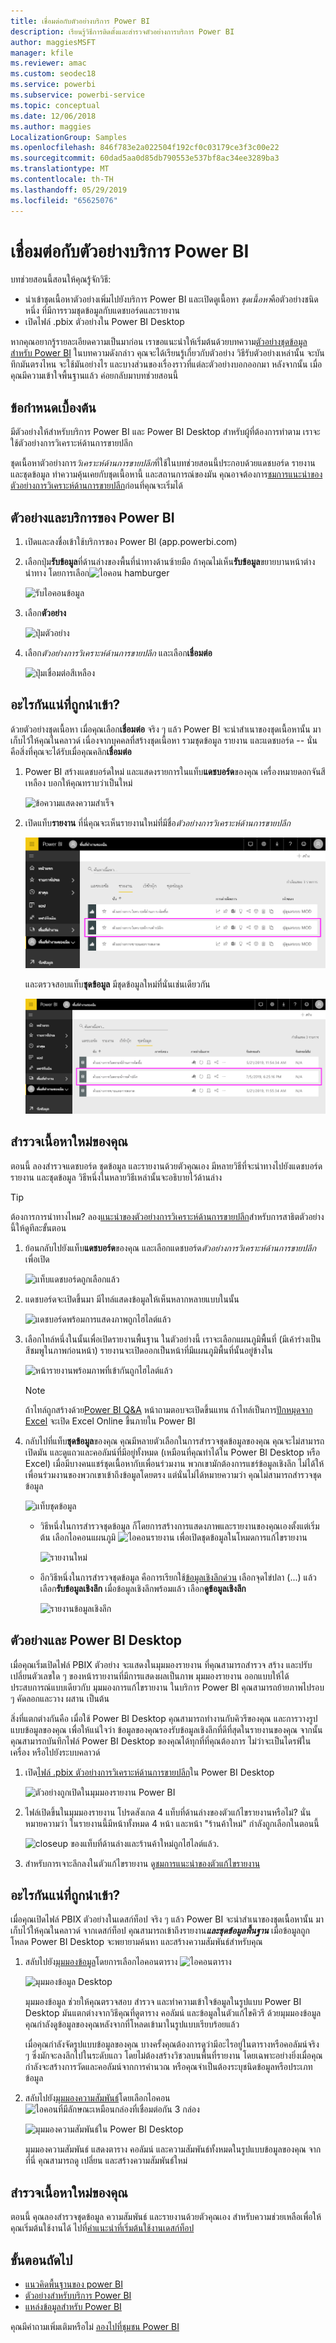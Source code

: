 ```yaml
---
title: เชื่อมต่อกับตัวอย่างบริการ Power BI
description: เรียนรู้วิธีการติดตั้งและสำรวจตัวอย่างการบริการ Power BI
author: maggiesMSFT
manager: kfile
ms.reviewer: amac
ms.custom: seodec18
ms.service: powerbi
ms.subservice: powerbi-service
ms.topic: conceptual
ms.date: 12/06/2018
ms.author: maggies
LocalizationGroup: Samples
ms.openlocfilehash: 846f783e2a022504f192cf0c03179ce3f3c00e22
ms.sourcegitcommit: 60dad5aa0d85db790553e537bf8ac34ee3289ba3
ms.translationtype: MT
ms.contentlocale: th-TH
ms.lasthandoff: 05/29/2019
ms.locfileid: "65625076"
---
```

#  <a name="connect-to-the-samples-in-the-power-bi-service"></a>เชื่อมต่อกับตัวอย่างบริการ Power BI

บทช่วยสอนนี้สอนให้คุณรู้จักวิธี: 
- นำเข้าชุดเนื้อหาตัวอย่างเพิ่มไปยังบริการ Power BI และเปิดดูเนื้อหา *ชุดเนื้อหา*คือตัวอย่างชนิดหนึ่ง ที่มีการรวมชุดข้อมูลกับแดชบอร์ดและรายงาน 
- เปิดไฟล์ .pbix ตัวอย่างใน Power BI Desktop

หากคุณอยากรู้รายละเอียดความเป็นมาก่อน เราขอแนะนำให้เริ่มต้นด้วยบทความ[ตัวอย่างชุดข้อมูลสำหรับ Power BI](sample-datasets.md) ในบทความดังกล่าว คุณจะได้เรียนรู้เกี่ยวกับตัวอย่าง วิธีรับตัวอย่างเหล่านั้น จะบันทึกมันตรงไหน จะใช้มันอย่างไร และบางส่วนของเรื่องราวที่แต่ละตัวอย่างบอกออกมา หลังจากนั้น เมื่อคุณมีความเข้าใจพื้นฐานแล้ว ค่อยกลับมาบทช่วยสอนนี้   

## <a name="prerequisites"></a>ข้อกำหนดเบื้องต้น
มีตัวอย่างให้สำหรับบริการ Power BI และ Power BI Desktop สำหรับผู้ที่ต้องการทำตาม เราจะใช้ตัวอย่างการวิเคราะห์ด้านการขายปลีก

ชุดเนื้อหาตัวอย่างการ*วิเคราะห์ด้านการขายปลีก*ที่ใช้ในบทช่วยสอนนี้ประกอบด้วยแดชบอร์ด รายงาน และชุดข้อมูล
ทำความคุ้นเคยกับชุดเนื้อหานี้ และสถานการณ์ของมัน คุณอาจต้องการ[ชมการแนะนำของตัวอย่างการวิเคราะห์ด้านการขายปลีก](sample-retail-analysis.md)ก่อนที่คุณจะเริ่มได้

## <a name="samples-and-power-bi-service"></a>ตัวอย่างและบริการของ Power BI

1. เปิดและลงชื่อเข้าใช้บริการของ Power BI (app.powerbi.com)
2. เลือกปุ่ม**รับข้อมูล**ที่ด้านล่างของพื้นที่นำทางด้านซ้ายมือ ถ้าคุณไม่เห็น**รับข้อมูล**ขยายบานหน้าต่างนำทาง โดยการเลือก![ไอคอน hamburger](media/sample-tutorial-connect-to-the-samples/expand-nav.png)
   
   ![รับไอคอนข้อมูล](media/sample-tutorial-connect-to-the-samples/pbi_getdata.png)
5. เลือก**ตัวอย่าง**  
   
   ![ปุ่มตัวอย่าง](media/sample-tutorial-connect-to-the-samples/pbi_samplesdownload.png)
6. เลือก*ตัวอย่างการวิเคราะห์ด้านการขายปลีก* และเลือก**เชื่อมต่อ**   
   
   ![ปุ่มเชื่อมต่อสีเหลือง](media/sample-tutorial-connect-to-the-samples/pbi_retailanalysissampleconnect.png)

## <a name="what-exactly-was-imported"></a>อะไรกันแน่ที่ถูกนำเข้า?
ด้วยตัวอย่างชุดเนื้อหา เมื่อคุณเลือก**เชื่อมต่อ** จริง ๆ แล้ว Power BI จะนำสำเนาของชุดเนื้อหานั้น มาเก็บไว้ให้คุณในคลาวด์ เนื่องจากบุคคลที่สร้างชุดเนื้อหา รวมชุดข้อมูล รายงาน และแดชบอร์ด -- นั่นคือสิ่งที่คุณจะได้รับเมื่อคุณคลิก**เชื่อมต่อ** 

1. Power BI สร้างแดชบอร์ดใหม่ และแสดงรายการในแท็บ**แดชบอร์ด**ของคุณ เครื่องหมายดอกจันสีเหลือง บอกให้คุณทราบว่าเป็นใหม่
   
   ![ข้อความแสดงความสำเร็จ](media/sample-tutorial-connect-to-the-samples/power-bi-new-dashboard.png)
2. เปิดแท็บ**รายงาน**  ที่นี่คุณจะเห็นรายงานใหม่ที่มีชื่อ*ตัวอย่างการวิเคราะห์ด้านการขายปลีก*
   
   ![กล่องสีแดงรอบๆ ตัวอย่างการวิเคราะห์การค้าปลีกและดาวสีเหลือง](media/sample-tutorial-connect-to-the-samples/power-bi-new-report.png)
   
   และตรวจสอบแท็บ**ชุดข้อมูล**  มีชุดข้อมูลใหม่ที่นั่นเช่นเดียวกัน
   
   ![กล่องสีแดงรอบๆ ตัวอย่างการวิเคราะห์การค้าปลีก](media/sample-tutorial-connect-to-the-samples/power-bi-new-dataset.png)

## <a name="explore-your-new-content"></a>สำรวจเนื้อหาใหม่ของคุณ
ตอนนี้ ลองสำรวจแดชบอร์ด ชุดข้อมูล และรายงานด้วยตัวคุณเอง มีหลายวิธีที่จะนำทางไปยังแดชบอร์ด รายงาน และชุดข้อมูล วิธีหนึ่งในหลายวิธีเหล่านั้นจะอธิบายไว้ด้านล่าง  

> [!TIP]
> ต้องการการนำทางไหม?  ลอง[แนะนำของตัวอย่างการวิเคราะห์ด้านการขายปลีก](sample-retail-analysis.md)สำหรับการสาธิตตัวอย่างนี้ให้ดูทีละขั้นตอน
> 
> 

1. ย้อนกลับไปยังแท็บ**แดชบอร์ด**ของคุณ และเลือกแดชบอร์ด*ตัวอย่างการวิเคราะห์ด้านการขายปลีก*เพื่อเปิด    
   
   ![แท็บแดชบอร์ดถูกเลือกแล้ว](media/sample-tutorial-connect-to-the-samples/power-bi-dashboards.png)
2. แดชบอร์ดจะเปิดขึ้นมา  มีไทล์แสดงข้อมูลให้เห็นหลากหลายแบบในนั้น
   
   ![แดชบอร์ดพร้อมการแสดงภาพถูกไฮไลต์แล้ว](media/sample-tutorial-connect-to-the-samples/power-bi-dashboards2new.png)
3. เลือกไทล์หนึ่งในนั้นเพื่อเปิดรายงานพื้นฐาน  ในตัวอย่างนี้ เราจะเลือกแผนภูมิพื้นที่ (มีเค้าร่างเป็นสีชมพูในภาพก่อนหน้า) รายงานจะเปิดออกเป็นหน้าที่มีแผนภูมิพื้นที่นั้นอยู่ข้างใน
   
    ![หน้ารายงานพร้อมภาพที่เข้ากันถูกไฮไลต์แล้ว](media/sample-tutorial-connect-to-the-samples/power-bi-report.png)
   
   > [!NOTE]
   > ถ้าไทล์ถูกสร้างด้วย[Power BI Q&A](power-bi-tutorial-q-and-a.md) หน้าถามตอบจะเปิดขึ้นแทน ถ้าไทล์เป็นการ[ปักหมุดจาก Excel](service-dashboard-pin-tile-from-excel.md) จะเปิด Excel Online ขึ้นภายใน Power BI
   > 
   > 
1. กลับไปที่แท็บ**ชุดข้อมูล**ของคุณ คุณมีหลายตัวเลือกในการสำรวจชุดข้อมูลของคุณ  คุณจะไม่สามารถเปิดมัน และดูแถวและคอลัมน์ที่มีอยู่ทั้งหมด (เหมือนที่คุณทำได้ใน Power BI Desktop หรือ Excel)  เมื่อมีบางคนแชร์ชุดเนื้อหากับเพื่อนร่วมงาน พวกเขามักต้องการแชร์ข้อมูลเชิงลึก ไม่ได้ให้เพื่อนร่วมงานของพวกเขาเข้าถึงข้อมูลโดยตรง แต่นั่นไม่ได้หมายความว่า คุณไม่สามารถสำรวจชุดข้อมูล  
   
   ![แท็บชุดข้อมูล](media/sample-tutorial-connect-to-the-samples/power-bi-chart-icon2.png)
   
   * วิธีหนึ่งในการสำรวจชุดข้อมูล ก็โดยการสร้างการแสดงภาพและรายงานของคุณเองตั้งแต่เริ่มต้น  เลือกไอคอนแผนภูมิ ![ไอคอนรายงาน](media/sample-tutorial-connect-to-the-samples/power-bi-chart-icon4.png) เพื่อเปิดชุดข้อมูลในโหมดการแก้ไขรายงาน
     
       ![รายงานใหม่](media/sample-tutorial-connect-to-the-samples/power-bi-report-editing.png)
   * อีกวิธีหนึ่งในการสำรวจชุดข้อมูล คือการเรียกใช้[ข้อมูลเชิงลึกด่วน](consumer/end-user-insights.md) เลือกจุดไข่ปลา (...) แล้วเลือก**รับข้อมูลเชิงลึก** เมื่อข้อมูลเชิงลึกพร้อมแล้ว เลือก**ดูข้อมูลเชิงลึก**
     
       ![รายงานข้อมูลเชิงลึก](media/sample-tutorial-connect-to-the-samples/power-bi-insights.png)

## <a name="samples-and-power-bi-desktop"></a>ตัวอย่างและ Power BI Desktop 
เมื่อคุณเริ่มเปิดไฟล์ PBIX ตัวอย่าง จะแสดงในมุมมองรายงาน ที่คุณสามารถสำรวจ สร้าง และปรับเปลี่ยนตัวเลขใด ๆ ของหน้ารายงานที่มีการแสดงผลเป็นภาพ มุมมองรายงาน ออกแบบให้ได้ประสบการณ์แบบเดียวกับ มุมมองการแก้ไขรายงาน ในบริการ Power BI คุณสามารถย้ายภาพไปรอบ ๆ คัดลอกและวาง ผสาน เป็นต้น

สิ่งที่แตกต่างกันคือ เมื่อใช้ Power BI Desktop คุณสามารถทำงานกับคิวรีของคุณ และการวางรูปแบบข้อมูลของคุณ เพื่อให้แน่ใจว่า ข้อมูลของคุณรองรับข้อมูลเชิงลึกที่ดีที่สุดในรายงานของคุณ จากนั้นคุณสามารถบันทึกไฟล์ Power BI Desktop ของคุณได้ทุกที่ที่คุณต้องการ ไม่ว่าจะเป็นไดรฟ์ในเครื่อง หรือไปยังระบบคลาวด์

1. เปิด[ไฟล์ .pbix ตัวอย่างการวิเคราะห์ด้านการขายปลีก](http://download.microsoft.com/download/9/6/D/96DDC2FF-2568-491D-AAFA-AFDD6F763AE3/Retail%20Analysis%20Sample%20PBIX.pbix)ใน Power BI Desktop 

    ![ตัวอย่างถูกเปิดในมุมมองรายงาน Power BI](media/sample-tutorial-connect-to-the-samples/power-bi-samples-desktop.png)

1. ไฟล์เปิดขึ้นในมุมมองรายงาน โปรดสังเกต 4 แท็บที่ด้านล่างของตัวแก้ไขรายงานหรือไม่? นั่นหมายความว่า ในรายงานนี้มีหน้าทั้งหมด 4 หน้า และหน้า "ร้านค้าใหม่" กำลังถูกเลือกในตอนนี้ 

    ![closeup ของแท็บที่ด้านล่างและร้านค้าใหม่ถูกไฮไลต์แล้ว](media/sample-tutorial-connect-to-the-samples/power-bi-sample-tabs.png).

3. สำหรับการเจาะลึกลงในตัวแก้ไขรายงาน ดู[ชมการแนะนำของตัวแก้ไขรายงาน](service-the-report-editor-take-a-tour.md)

## <a name="what-exactly-was-imported"></a>อะไรกันแน่ที่ถูกนำเข้า?
เมื่อคุณเปิดไฟล์ PBIX ตัวอย่างในเดสก์ท็อป จริง ๆ แล้ว Power BI จะนำสำเนาของชุดเนื้อหานั้น มาเก็บไว้ให้คุณในคลาวด์ จากเดสก์ท็อป คุณสามารถเข้าถึงรายงาน***และชุดข้อมูลพื้นฐาน*** เมื่อข้อมูลถูกโหลด Power BI Desktop จะพยายามค้นหา และสร้างความสัมพันธ์สำหรับคุณ  

1. สลับไปยัง[มุมมองข้อมูล](desktop-data-view.md)โดยการเลือกไอคอนตาราง ![ไอคอนตาราง](media/sample-tutorial-connect-to-the-samples/power-bi-data-icon.png)
 
    ![มุมมองข้อมูล Desktop](media/sample-tutorial-connect-to-the-samples/power-bi-desktop-sample-data.png)

    มุมมองข้อมูล ช่วยให้คุณตรวจสอบ สำรวจ และทำความเข้าใจข้อมูลในรูปแบบ Power BI Desktop มันแตกต่างจากวิธีคุณที่ดูตาราง คอลัมน์ และข้อมูลในตัวแก้ไขคิวรี ด้วยมุมมองข้อมูล คุณกำลังดูข้อมูลของคุณหลังจากที่โหลดเข้ามาในรูปแบบเรียบร้อยแล้ว

    เมื่อคุณกำลังจัดรูปแบบข้อมูลของคุณ บางครั้งคุณต้องการดูว่ามีอะไรอยู่ในตารางหรือคอลัมน์จริง ๆ ซึ่งมักจะลงลึกไปในระดับแถว โดยไม่ต้องสร้างวิชวลบนพื้นที่รายงาน โดยเฉพาะอย่างยิ่งเมื่อคุณกำลังจะสร้างการวัดและคอลัมน์จากการคำนวณ หรือคุณจำเป็นต้องระบุชนิดข้อมูลหรือประเภทข้อมูล

1. สลับไปยัง[มุมมองความสัมพันธ์](desktop-relationship-view.md)โดยเลือกไอคอน![ไอคอนที่มีลักษณะเหมือนกล่องที่เชื่อมต่อกัน 3 กล่อง](media/sample-tutorial-connect-to-the-samples/power-bi-desktop-relationship-icon.png)
 
    ![มุมมองความสัมพันธ์ใน Power BI Desktop](media/sample-tutorial-connect-to-the-samples/power-bi-relationships.png)

    มุมมองความสัมพันธ์ แสดงตาราง คอลัมน์ และความสัมพันธ์ทั้งหมดในรูปแบบข้อมูลของคุณ จากที่นี่ คุณสามารถดู เปลี่ยน และสร้างความสัมพันธ์ใหม่

## <a name="explore-your-new-content"></a>สำรวจเนื้อหาใหม่ของคุณ
ตอนนี้ คุณลองสำรวจชุดข้อมูล ความสัมพันธ์ และรายงานด้วยตัวคุณเอง สำหรับความช่วยเหลือเพื่อให้คุณเริ่มต้นใช้งานได้ ไปที่[คำแนะนำที่เริ่มต้นใช้งานเดสก์ท็อป](desktop-getting-started.md)    


## <a name="next-steps"></a>ขั้นตอนถัดไป

- [แนวคิดพื้นฐานของ power BI](consumer/end-user-basic-concepts.md)
- [ตัวอย่างสำหรับบริการ Power BI](sample-datasets.md)
- [แหล่งข้อมูลสำหรับ Power BI](service-get-data.md)

คุณมีคำถามเพิ่มเติมหรือไม่ [ลองไปที่ชุมชน Power BI](http://community.powerbi.com/)
